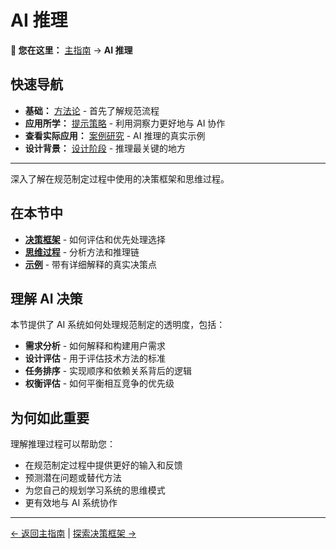 # AI 推理

<!-- 导航元数据 -->
<!-- 部分：AI 推理 | 级别：概述 | 先决条件：methodology/README.md, process/README.md -->
<!-- 相关：prompting/strategies.md, examples/case-studies.md, process/design-phase.md -->

**📍 您在这里：** [主指南](../../README.md) → **AI 推理**

## 快速导航
- **基础：** [方法论](../methodology/README.md) - 首先了解规范流程
- **应用所学：** [提示策略](../prompting/strategies.md) - 利用洞察力更好地与 AI 协作
- **查看实际应用：** [案例研究](../examples/case-studies.md) - AI 推理的真实示例
- **设计背景：** [设计阶段](../process/design-phase.md) - 推理最关键的地方

---

深入了解在规范制定过程中使用的决策框架和思维过程。

## 在本节中

- **[决策框架](decision-frameworks.md)** - 如何评估和优先处理选择
- **[思维过程](thought-processes.md)** - 分析方法和推理链
- **[示例](examples.md)** - 带有详细解释的真实决策点

## 理解 AI 决策

本节提供了 AI 系统如何处理规范制定的透明度，包括：

- **需求分析** - 如何解释和构建用户需求
- **设计评估** - 用于评估技术方法的标准
- **任务排序** - 实现顺序和依赖关系背后的逻辑
- **权衡评估** - 如何平衡相互竞争的优先级

## 为何如此重要

理解推理过程可以帮助您：
- 在规范制定过程中提供更好的输入和反馈
- 预测潜在问题或替代方法
- 为您自己的规划学习系统的思维模式
- 更有效地与 AI 系统协作

---

[← 返回主指南](../../README.md) | [探索决策框架 →](decision-frameworks.md)